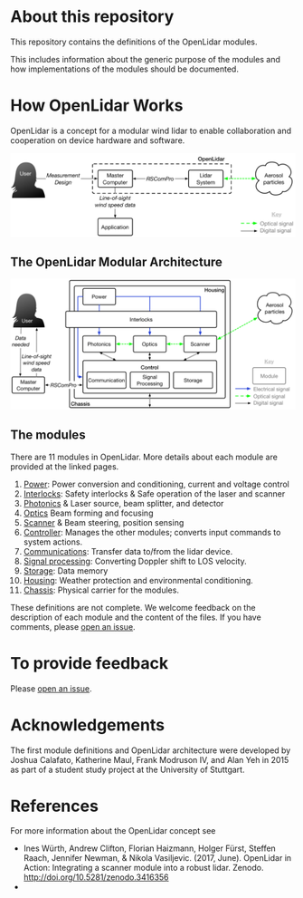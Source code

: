 # About this repository
This repository contains the definitions of the OpenLidar modules.

This includes information about the generic purpose of the modules and how implementations of the modules should be documented.

# How OpenLidar Works
OpenLidar is a concept for a modular wind lidar to enable collaboration and cooperation on device hardware and software.

![The OpenLidar system limits](OpenLidarSystemBounds.png)

## The OpenLidar Modular Architecture

![The OpenLidar modular wind lidar architecture](OpenLidarModules.png)

## The modules
There are 11 modules in OpenLidar. More details about each module are provided at the linked pages.
1. [Power](module_power.md): Power conversion and conditioning, current and voltage control
2. [Interlocks](module_interlocks.md): Safety interlocks & Safe operation of the laser and scanner
3. [Photonics](module_photonics.md) & Laser source, beam splitter, and detector
4. [Optics](module_optics.md) Beam forming and focusing
5. [Scanner](module_scanner.md) & Beam steering, position sensing
6. [Controller](module_controller.md): Manages the other modules; converts input commands to system actions.
7. [Communications](module_communications.md): Transfer data to/from the lidar device.
8. [Signal processing](module_signalprocessing.md): Converting Doppler shift to LOS velocity.
9. [Storage](module_storage.md): Data memory
10. [Housing](module_housing.md): Weather protection and environmental conditioning.
11. [Chassis](module_chassis.md): Physical carrier for the modules.

These definitions are not complete. We welcome feedback on the description of each module and the content of the files. If you have comments, please [open an issue](https://github.com/OpenWindLidar/ModuleDefinitions/issues).

# To provide feedback
Please [open an issue](https://github.com/OpenWindLidar/ModuleDefinitions/issues).

# Acknowledgements
The first module definitions and OpenLidar architecture were developed by Joshua Calafato, Katherine Maul, Frank Modruson IV, and Alan Yeh in 2015 as part of a student study project at the University of Stuttgart.

# References
For more information about the OpenLidar concept see 
- Ines Würth, Andrew Clifton, Florian Haizmann, Holger Fürst, Steffen Raach, Jennifer Newman, & Nikola Vasiljevic. (2017, June). OpenLidar in Action: Integrating a scanner module into a robust lidar. Zenodo. http://doi.org/10.5281/zenodo.3416356
- 

